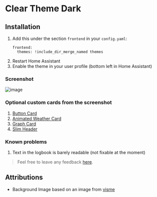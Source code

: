 # Clear Theme Dark

## Installation

1. Add this under the section `frontend` in your `config.yaml`:
    ```
    frontend:
      themes: !include_dir_merge_named themes
    ```
2. Restart Home Assistant
3. Enable the theme in your user profile (bottom left in Home Assistant)
 
### Screenshot
![image](https://user-images.githubusercontent.com/12081369/68703769-8b119600-058b-11ea-9cf3-2aa01482e92f.png)

### Optional custom cards from the screenshot
1. [Button Card](https://github.com/rodrigofragadf/lovelace-cards/tree/master/tiles-card)
2. [Animated Weather Card](https://github.com/bramkragten/custom-ui/tree/master/weather-card)
3. [Graph Card](https://github.com/kalkih/mini-graph-card)
4. [Slim Header](https://github.com/maykar/compact-custom-header/)

### Known problems
1. Text in the logbook is barely readable (not fixable at the moment)

> Feel free to leave any feedback [here](https://github.com/naofireblade/clear-theme/issues).

## Attributions
- Background Image based on an image from [visme](https://visme.co/blog/simple-backgrounds/)